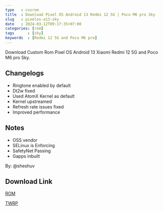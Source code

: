 ```yaml
---
type   : cusrom
title  : Download Pixel OS Android 13 Redmi 12 5G | Poco M6 pro Sky
slug   : pixelos-a13-sky
date   : 2024-03-12T09:17:35+07:00
categories: [rom]
tags      : [sky]
keywords  : [Redmi 12 5G and Poco M6 pro]
---
```


Download Custom Rom Pixel OS Android 13 Xiaomi Redmi 12 5G and Poco M6 pro Sky.


## Changelogs
- Ringtone enabled by default
- Dt2w fixed
- Used AtomX Kernel as default
- Kernel upstreamed
- Refresh rate issues fixed
- Improved performance

## Notes
- OSS vendor
- SELinux is Enforcing
- SafetyNet Passing
- Gapps inbuilt

By: @sheshuv 

## Download Link
[ROM](https://sourceforge.net/projects/sheshu/files/sky/roms/13/PixelOS/PixelOS_sky-13.0-20231118-1430.zip/download)

[TWRP](https://sourceforge.net/projects/sheshu/files/sky/TWRP/)


